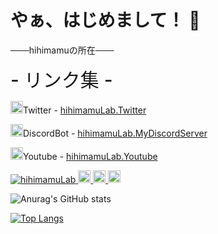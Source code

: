 # やぁ、はじめまして！ 👋

───hihimamuの所在───

<h style="font-weight: 500; font-size: 30px;">- リンク集 -</h>
<p><span class="emoji"><img src="https://cdn.discordapp.com/attachments/1032992426706599959/1062372317562421339/002.png" width="20px" height="20px" alt="Twitter"></span>Twitter - <span class="glitch"><span class="noise3"><a href="https://twitter.com/MamuHihi">hihimamuLab.Twitter</a></span></span></p>
<p><span class="emoji"><img src="https://cdn.discordapp.com/attachments/1032992426706599959/1062372288760135830/NewCommunityLogo.png" width="20px" height="20px" alt="Discord"></span>DiscordBot - <span class="glitch"><span class="noise1"><a href="https://discord.gg/SEDFAfppka">hihimamuLab.MyDiscordServer</a></span></span></p>
<p><span class="emoji"><img src="https://cdn.discordapp.com/attachments/1032992426706599959/1062372334876491947/42507818_220x259.png" width="20px" height="20px" alt="Youtube"></span>Youtube - <span class="glitch"><span class="noise2"><a href="https://www.youtube.com/channel/UC_ltib7sAyZ5Tc60_2CXdvQ">hihimamuLab.Youtube</a></span></span></p>

<p align="left">
  <a href="https://github.com/hihimamuLab">
    <img src="https://komarev.com/ghpvc/?username=hihimamuLab" alt="hihimamuLab" />
  </a>
  <a href="https://github.com/hihimamuLab">
    <img height="20" src="https://img.shields.io/twitter/follow/hihimamuLab?label=Twitter&logo=twitter&style=flat" />
  </a>
  <a href="https://github.com/hihimamuLab">
    <img height="20" src="https://img.shields.io/github/followers/hihimamuLab?label=follow&logo=github&style=flat" />
  </a>
  <a href="https://github.com/hihimamuLab">
    <img height="20" src="https://img.shields.io/stackexchange/stackoverflow/r/5720201?label=StackOverflow&logo=stack-overflow&style=flat" />
  </a>
  
  ![Anurag's GitHub stats](https://github-readme-stats.vercel.app/api?username=hihimamuLab&show_icons=true&theme=radical)
  
  [![Top Langs](https://github-readme-stats.vercel.app/api/top-langs/?username=hihimamuLab&layout=compact)](https://github.com/anuraghazra/github-readme-stats)
  
</p>

